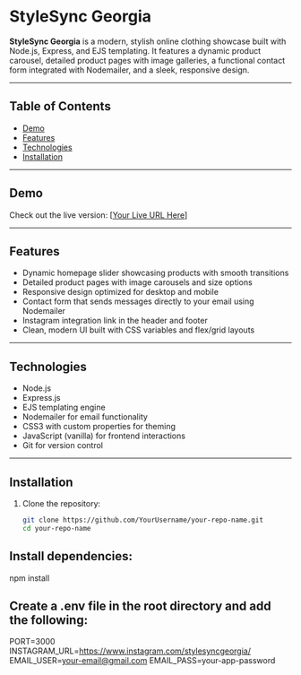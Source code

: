 # StyleSync Georgia

**StyleSync Georgia** is a modern, stylish online clothing showcase built with Node.js, Express, and EJS templating. It features a dynamic product carousel, detailed product pages with image galleries, a functional contact form integrated with Nodemailer, and a sleek, responsive design.

---

## Table of Contents

- [Demo](#demo)  
- [Features](#features)  
- [Technologies](#technologies)  
- [Installation](#installation)  

---

## Demo

Check out the live version: [[Your Live URL Here](https://stylesync-r0uv.onrender.com/)]

---

## Features

- Dynamic homepage slider showcasing products with smooth transitions  
- Detailed product pages with image carousels and size options  
- Responsive design optimized for desktop and mobile  
- Contact form that sends messages directly to your email using Nodemailer  
- Instagram integration link in the header and footer  
- Clean, modern UI built with CSS variables and flex/grid layouts

---

## Technologies

- Node.js  
- Express.js  
- EJS templating engine  
- Nodemailer for email functionality  
- CSS3 with custom properties for theming  
- JavaScript (vanilla) for frontend interactions  
- Git for version control

---

## Installation

1. Clone the repository:  
   ```bash
   git clone https://github.com/YourUsername/your-repo-name.git
   cd your-repo-name
   
## Install dependencies:
npm install

## Create a .env file in the root directory and add the following:
PORT=3000
INSTAGRAM_URL=https://www.instagram.com/stylesyncgeorgia/
EMAIL_USER=your-email@gmail.com
EMAIL_PASS=your-app-password
